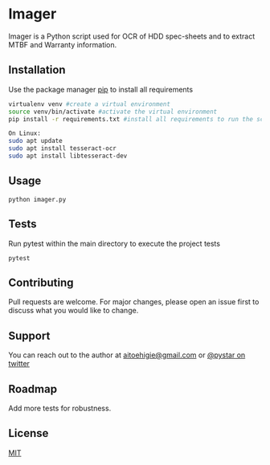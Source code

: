 # Imager

Imager is a Python script used for OCR of HDD spec-sheets and to extract MTBF and Warranty information.

## Installation

Use the package manager [pip](https://pip.pypa.io/en/stable/) to install all requirements

```bash
virtualenv venv #create a virtual environment
source venv/bin/activate #activate the virtual environment 
pip install -r requirements.txt #install all requirements to run the script.

On Linux:
sudo apt update
sudo apt install tesseract-ocr
sudo apt install libtesseract-dev
```


## Usage

```
python imager.py
```
## Tests
Run pytest within the main directory to execute the project tests
```
pytest
```

## Contributing
Pull requests are welcome. For major changes, please open an issue first to discuss what you would like to change.

## Support
You can reach out to the author at <aitoehigie@gmail.com> or [@pystar on twitter](https://twitter.com/pystar)


## Roadmap
Add more tests for robustness. 

## License
[MIT](https://choosealicense.com/licenses/mit/)
